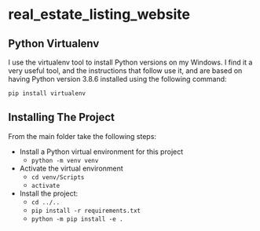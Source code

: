 # real_estate_listing_website
## Python Virtualenv
I use the virtualenv tool to install Python versions on my Windows. I find it a very useful tool, and the instructions that follow use it, and are based on having Python version 3.8.6 installed using the following command:

```
pip install virtualenv
```
## Installing The Project
From the main folder take the following steps:

* Install a Python virtual environment for this project
  * `python -m venv venv`
* Activate the virtual environment
  * `cd venv/Scripts`
  * `activate`
* Install the project:
  * `cd ../..`
  * `pip install -r requirements.txt`
  * `python -m pip install -e .`
